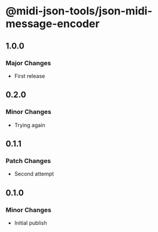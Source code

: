 # @midi-json-tools/json-midi-message-encoder

## 1.0.0

### Major Changes

- First release

## 0.2.0

### Minor Changes

- Trying again

## 0.1.1

### Patch Changes

- Second attempt

## 0.1.0

### Minor Changes

- Initial publish
